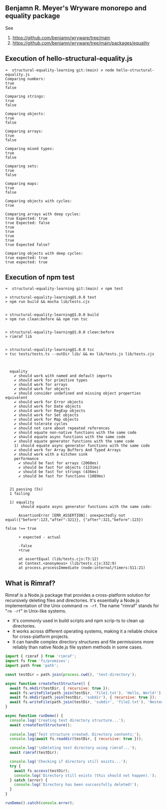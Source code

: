 ## Benjamn R. Meyer's Wryware monorepo and equality package

See 

1. https://github.com/benjamn/wryware/tree/main
2. https://github.com/benjamn/wryware/tree/main/packages/equality

## Execution of hello-structural-equality.js

```
➜  structural-equality-learning git:(main) ✗ node hello-structural-equality.js 
Comparing numbers:
true
false

Comparing strings:
true
false

Comparing objects:
true
false

Comparing arrays:
true
false

Comparing mixed types:
true
false

Comparing sets:
true
false

Comparing maps:
true
false

Comparing objects with cycles:
true

Comparing arrays with deep cycles:
true Expected: true
true Expected: false
true
true
true
true
true Expected false?

Comparing objects with deep cycles:
true expected: true
true expected: true
```

## Execution of npm test

```
➜  structural-equality-learning git:(main) ✗ npm test

> structural-equality-learning@1.0.0 test
> npm run build && mocha lib/tests.cjs


> structural-equality-learning@1.0.0 build
> npm run clean:before && npm run tsc


> structural-equality-learning@1.0.0 clean:before
> rimraf lib


> structural-equality-learning@1.0.0 tsc
> tsc tests/tests.ts --outDir lib/ && mv lib/tests.js lib/tests.cjs



  equality
    ✔ should work with named and default imports
    ✔ should work for primitive types
    ✔ should work for arrays
    ✔ should work for objects
    ✔ should consider undefined and missing object properties equivalent
    ✔ should work for Error objects
    ✔ should work for Date objects
    ✔ should work for RegExp objects
    ✔ should work for Set objects
    ✔ should work for Map objects
    ✔ should tolerate cycles
    ✔ should not care about repeated references
    ✔ should equate non-native functions with the same code
    ✔ should equate async functions with the same code
    ✔ should equate generator functions with the same code
    1) should equate async generator functions with the same code
    ✔ should work for Array Buffers And Typed Arrays
    ✔ should work with a kitchen sink
    performance
      ✔ should be fast for arrays (2068ms)
      ✔ should be fast for objects (1231ms)
      ✔ should be fast for strings (436ms)
      ✔ should be fast for functions (1089ms)


  21 passing (5s)
  1 failing

  1) equality
       should equate async generator functions with the same code:

      AssertionError [ERR_ASSERTION]: unexpectedly not equal({"before":123,"after":321}}, {"after":321,"before":123})

false !== true

      + expected - actual

      -false
      +true
      
      at assertEqual (lib/tests.cjs:73:12)
      at Context.<anonymous> (lib/tests.cjs:332:9)
      at process.processImmediate (node:internal/timers:511:21)
```


## What is Rimraf? 

Rimraf is a Node.js package that provides a cross-platform solution for recursively deleting files and directories. It's essentially a Node.js implementation of the Unix command `rm -rf`. The name "rimraf" stands for "`rm -rf`" in Unix-like systems.

- It's commonly used in build scripts and npm scrip-ts to clean up directories.
- It works across different operating systems, making it a reliable choice for cross-platform projects.
- It can handle complex directory structures and file permissions more reliably than native Node.js file system methods in some cases.

```js 
import { rimraf } from 'rimraf';
import fs from 'fs/promises';
import path from 'path';

const testDir = path.join(process.cwd(), 'test-directory');

async function createTestStructure() {
  await fs.mkdir(testDir, { recursive: true });
  await fs.writeFile(path.join(testDir, 'file1.txt'), 'Hello, World!');
  await fs.mkdir(path.join(testDir, 'subdir'), { recursive: true });
  await fs.writeFile(path.join(testDir, 'subdir', 'file2.txt'), 'Nested file');
}

async function runDemo() {
  console.log('Creating test directory structure...');
  await createTestStructure();
  
  console.log('Test structure created. Directory contents:');
  console.log(await fs.readdir(testDir, { recursive: true }));

  console.log('\nDeleting test directory using rimraf...');
  await rimraf(testDir);

  console.log('Checking if directory still exists...');
  try {
    await fs.access(testDir);
    console.log('Directory still exists (this should not happen).');
  } catch (error) {
    console.log('Directory has been successfully deleted!');
  }
}

runDemo().catch(console.error);
```